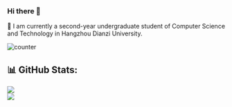 ### Hi there 👋

🌱 I am currently a second-year undergraduate student of Computer Science and Technology in Hangzhou Dianzi University.

![counter](https://komarev.com/ghpvc/?username=setcy1)

## 📊 GitHub Stats:
![](https://github-readme-stats.vercel.app/api?username=setcy&theme=dark&hide_border=false&include_all_commits=false&count_private=true)<br/>
![](https://github-readme-streak-stats.herokuapp.com/?user=setcy&theme=dark&hide_border=false)<br/>
